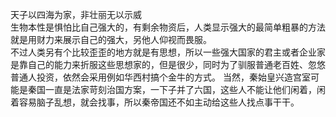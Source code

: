 天子以四海为家，非壮丽无以示威  
生物本性是惧怕比自己强大的，有剩余物资后，人类显示强大的最简单粗暴的方法就是用财力来展示自己的强大，另他人仰视而畏服。  
不过人类另有个比较歪歪的地方就是有思想，所以一些强大国家的君主或者企业家是靠自己的能力来折服这些思想家的，但是很少，同时为了驯服普通老百姓、忽悠普通人投资，依然会采用例如华西村搞个金牛的方式。 
当然，秦始皇兴造宫室可能是秦国一直是法家苛刻治国方案，一下子并了六国，这些人不能让他们闲着，闲着容易脑子乱想，就会找事，所以秦帝国还不如主动给这些人找点事干干。   
